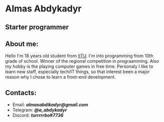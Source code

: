 # Almas Abdykadyr
## Starter programmer
## About me:

Hello I'm 18 years old student from [IITU](https://iitu.edu.kz). I'm into programming from 10th grade of school. Winner of the regional competition in prograamming. Also my hobby is the playing computer games in free time. Personaly I like to learn new staff, especially tech/IT things, so that interest been a major reason why I chose to learn a front-end development.

## Contacts:

+ Email: ___almasabdikadyr@gmail.com___
+ Telegram: ___@a_abdykadyr___
+ Discord: ___turrrrrbo#7736___